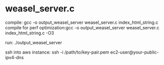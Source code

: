 # weasel_server.c

compile: gcc -o output_weasel_server weasel_server.c index_html_string.c
compile for perf optimization:gcc -o output_weasel_server weasel_server.c index_html_string.c -O3

run: ./output_weasel_server

ssh into aws instance:
ssh -i /path/to/key-pair.pem ec2-user@your-public-ipv4-dns

